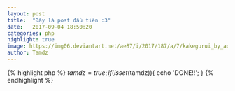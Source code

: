 ```yaml
---
layout: post
title:  "Đây là post đầu tiên :3"
date:   2017-09-04 18:50:20
categories: php
highlight: true
image: https://img06.deviantart.net/ae87/i/2017/187/a/7/kakegurui_by_aoiogataartist-dbfdd12.jpg
author: Tamdz
---
```

{% highlight php %}
$tamdz = true;
if(isset($tamdz)){
  echo 'DONE!!';
}
{% endhighlight %}
